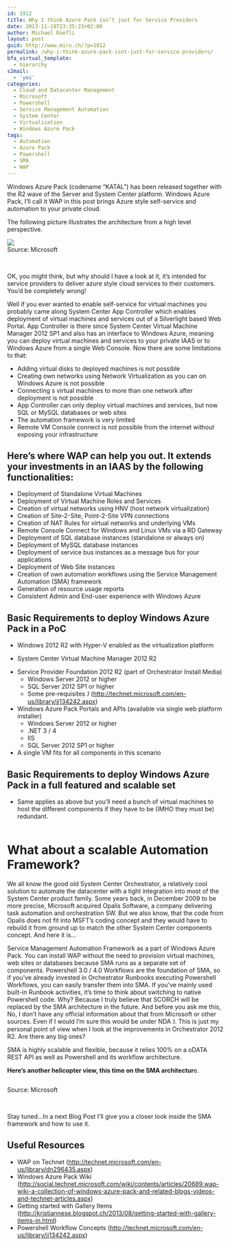 ```yaml
---
id: 1912
title: Why I think Azure Pack isn’t just for Service Providers
date: 2013-11-18T23:35:23+02:00
author: Michael Rüefli
layout: post
guid: http://www.miru.ch/?p=1912
permalink: /why-i-think-azure-pack-isnt-just-for-service-providers/
bfa_virtual_template:
  - hierarchy
s2mail:
  - 'yes'
categories:
  - Cloud and Datacenter Management
  - Microsoft
  - Powershell
  - Service Management Automation
  - System Center
  - Virtualization
  - Windows Azure Pack
tags:
  - Automation
  - Azure Pack
  - Powershell
  - SMA
  - WAP
---
```

Windows Azure Pack (codename &#8220;KATAL&#8221;) has been released together with the R2 wave of the Server and System Center platform. Windows Azure Pack, I&#8217;ll call it WAP in this post brings Azure style self-service and automation to your private cloud.

The following picture illustrates the architecture from a high level perspective.

![](../content/images/2013/11/111813_2202_WhyIthinkAz1.png)  
Source: Microsoft

&nbsp;

OK, you might think, but why should I have a look at it, it&#8217;s intended for service providers to deliver azure style cloud services to their customers. You&#8217;d be completely wrong!

Well if you ever wanted to enable self-service for virtual machines you probably came along System Center App Controller which enables deployment of virtual machines and services out of a Silverlight based Web Portal. App Controller is there since System Center Virtual Machine Manager 2012 SP1 and also has an interface to Windows Azure, meaning you can deploy virtual machines and services to your private IAAS or to Windows Azure from a single Web Console. Now there are some limitations to that:

  * Adding virtual disks to deployed machines is not possible
  * Creating own networks using Network Virtualization as you can on Windows Azure is not possible
  * Connecting s virtual machines to more than one network after deployment is not possible
  * App Controller can only deploy virtual machines and services, but now SQL or MySQL databases or web sites
  * The automation framework is very limited
  * Remote VM Console connect is not possible from the internet without exposing your infrastructure

## Here&#8217;s where WAP can help you out. It extends your investments in an IAAS by the following functionalities:

  * Deployment of Standalone Virtual Machines
  * Deployment of Virtual Machine Roles and Services
  * Creation of virtual networks using HNV (host network virtualization)
  * Creation of Site-2-Site, Point-2-Site VPN connections
  * Creation of NAT Rules for virtual networks and underlying VMs
  * Remote Console Connect for Windows and Linux VMs via a RD Gateway
  * Deployment of SQL database instances (standalone or always on)
  * Deployment of MySQL database instances
  * Deployment of service bus instances as a message bus for your applications
  * Deployment of Web Site instances
  * Creation of own automation workflows using the Service Management Automation (SMA) framework
  * Generation of resource usage reports
  * Consistent Admin and End-user experience with Windows Azure

## Basic Requirements to deploy Windows Azure Pack in a PoC

  * Windows 2012 R2 with Hyper-V enabled as the virtualization platform
  * System Center Virtual Machine Manager 2012 R2
  * <div>
      Service Provider Foundation 2012 R2 (part of Orchestrator Install Media)
    </div>
    
      * Windows Server 2012 or higher
      * SQL Server 2012 SP1 or higher
      * Some pre-requisites <span style="font-family: Wingdings;">J</span> (<http://technet.microsoft.com/en-us/library/jj134242.aspx>)
  * <div>
      Windows Azure Pack Portals and APIs (available via single web platform installer)
    </div>
    
      * Windows Server 2012 or higher
      * .NET 3 / 4
      * IIS
      * SQL Server 2012 SP1 or higher
  * <div>
      A single VM fits for all components in this scenario
    </div>
    
    <p style="margin-left: 36pt;">
      </li> </ul> 
      
      <h2>
        Basic Requirements to deploy Windows Azure Pack in a full featured and scalable set
      </h2>
      
      <ul>
        <li>
          Same applies as above but you&#8217;ll need a bunch of virtual machines to host the different components if they have to be (IMHO they must be) redundant.
        </li>
      </ul>
      
      <p>
        <img alt="" src="../content/images/2013/11/111813_2202_WhyIthinkAz2.png" />
      </p>
      
      <h1>
        What about a scalable Automation Framework?
      </h1>
      
      <p>
        We all know the good old System Center Orchestrator, a relatively cool solution to automate the datacenter with a tight integration into most of the System Center product family. Some years back, in December 2009 to be more precise, Microsoft acquired Opalis Software, a company delivering task automation and orchestration SW. But we also know, that the code from Opalis does not fit into MSFT&#8217;s coding concept and they would have to rebuild it from ground up to match the other System Center components concept. And here it is…
      </p>
      
      <p>
        Service Management Automation Framework as a part of Windows Azure Pack. You can install WAP without the need to provision virtual machines, web sites or databases because SMA runs as a separate set of components. Powershell 3.0 / 4.0 Workflows are the foundation of SMA, so if you&#8217;ve already invested in Orchestrator Runbooks executing Powershell Workflows, you can easily transfer them into SMA. If you&#8217;ve mainly used built-in Runbook activities, it&#8217;s time to think about switching to native Powershell code. Why? Because I truly believe that SCORCH will be replaced by the SMA architecture in the future. And before you ask me this, No, I don&#8217;t have any official information about that from Microsoft or other sources. Even if I would I&#8217;m sure this would be under NDA <span style="font-family: Wingdings;">J</span>. This is just my personal point of view when I look at the improvements in Orchestrator 2012 R2. Are there any big ones?
      </p>
      
      <p>
        SMA is highly scalable and flexible, because it relies 100% on a oDATA REST API as well as Powershell and its workflow architecture.
      </p>
      
      <p>
        <strong>Here&#8217;s another helicopter view, this time on the SMA architectur</strong>e.
      </p>
      
      <p>
        <img alt="" src="../content/images/2013/11/111813_2202_WhyIthinkAz3.png" />
      </p>
      
      <p>
        Source: Microsoft
      </p>
      
      <p>
        &nbsp;
      </p>
      
      <p>
        Stay tuned…In a next Blog Post I&#8217;ll give you a closer look inside the SMA framework and how to use it.
      </p>
      
      <h2>
        Useful Resources
      </h2>
      
      <ul>
        <li>
          WAP on Technet (<a href="http://technet.microsoft.com/en-us/library/dn296435.aspx">http://technet.microsoft.com/en-us/library/dn296435.aspx</a>)
        </li>
        <li>
          Windows Azure Pack Wiki (<a href="http://social.technet.microsoft.com/wiki/contents/articles/20689.wap-wiki-a-collection-of-windows-azure-pack-and-related-blogs-videos-and-technet-articles.aspx">http://social.technet.microsoft.com/wiki/contents/articles/20689.wap-wiki-a-collection-of-windows-azure-pack-and-related-blogs-videos-and-technet-articles.aspx</a>)
        </li>
        <li>
          Getting started with Gallery Items (<a href="http://kristiannese.blogspot.ch/2013/08/getting-started-with-gallery-items-in.html">http://kristiannese.blogspot.ch/2013/08/getting-started-with-gallery-items-in.html</a>)
        </li>
        <li>
          <div>
            Powershell Workflow Concepts (<a href="http://technet.microsoft.com/en-us/library/jj134242.aspx">http://technet.microsoft.com/en-us/library/jj134242.aspx</a>)
          </div>
        </li>
      </ul>
      
      <p>
        &nbsp;
      </p>